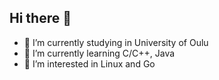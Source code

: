## Hi there 👋
  - 🔭 I’m currently studying in University of Oulu
  - 🌱 I’m currently learning C/C++, Java
  - 🤔 I’m interested in Linux and Go

<!--
**Nuutti53/Nuutti53** is a ✨ _special_ ✨ repository because its `README.md` (this file) appears on your GitHub profile.

Here are some ideas to get you started:

- 🔭 I’m currently working on ...
- 🌱 I’m currently learning ...
- 👯 I’m looking to collaborate on ...
- 🤔 I’m looking for help with ...
- 💬 Ask me about ...
- 📫 How to reach me: ...
- 😄 Pronouns: ...
- ⚡ Fun fact: ...
-->
